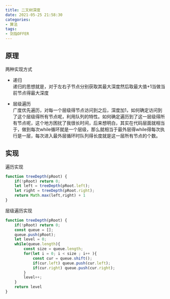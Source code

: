 ```yaml
---
title: 二叉树深度
date: 2021-05-25 21:58:30
categories: 
- 算法
tags: 
- 剑指OFFER
---
```



## 原理

两种实现方式
* 递归  
递归的思想就是，对于左右子节点分别获取其最大深度然后取最大值+1当做当前节点得最大深度  

* 层级遍历  
广度优先遍历，对每一个层级得节点访问到之后，深度加1，如何确定访问到了这个层级得所有节点呢，利用队列的特性。如何确定遍历到了这一层级得所有节点呢，这个地方困扰了我很长时间，后来想明白，其实在代码层面就相当于，做到每次while循环就是一个层级，那么就相当于最外层得while得每次执行是一层，每次进入最外层循环时队列得长度就是这一层所有节点的个数。


## 实现

遍历实现  
```javascript
function treeDepth(pRoot) {
    if(!pRoot) return 0;
    let left = treeDepth(pRoot.left);
    let right = treeDepth(pRoot.right);
    return Math.max(left,right) + 1
}
```

层级遍历实现  
```javascript
function treeDepth(pRoot) {
    if(!pRoot) return 0;
    const queue = [];
    queue.push(pRoot);
    let level = 0;
    while(queue.length){
        const size = queue.length;
        for(let i = 0; i < size ; i++ ){
            const cur = queue.shift();
            if(cur.left) queue.push(cur.left);
            if(cur.right) queue.push(cur.right);
        }
        level++; 
    }
    return level
}
```
